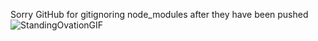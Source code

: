 Sorry GitHub for gitignoring node_modules after they have been pushed 
![StandingOvationGIF](https://github.com/vjymisal0/todo_react/assets/97379957/91b16ec4-762a-48e4-88fa-707aaca9b04c)
